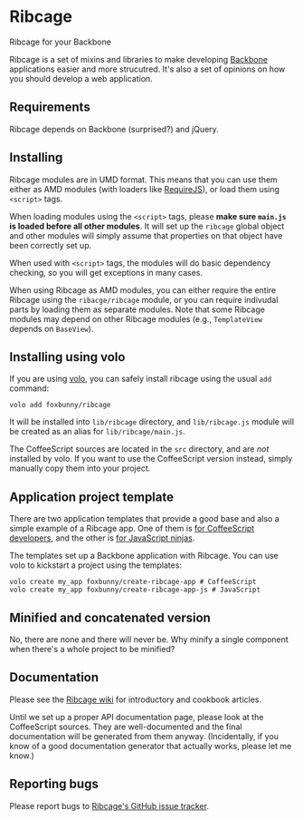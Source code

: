 # Ribcage

Ribcage for your Backbone

Ribcage is a set of mixins and libraries to make developing 
[Backbone](http://backbonejs.org/) applications easier and more strucutred.
It's also a set of opinions on how you should develop a web application.

## Requirements

Ribcage depends on Backbone (surprised?) and jQuery.

## Installing

Ribcage modules are in UMD format. This means that you can use them either as
AMD modules (with loaders like [RequireJS](http://requirejs.org/)), or load
them using `<script>` tags.

When loading modules using the `<script>` tags, please __make sure `main.js` is
loaded before all other modules__. It will set up the `ribcage` global object
and other modules will simply assume that properties on that object have been
correctly set up.

When used with `<script>` tags, the modules will do basic dependency checking,
so you will get exceptions in many cases.

When using Ribcage as AMD modules, you can either require the entire Ribcage
using the `ribacge/ribcage` module, or you can require indivudal parts by
loading them as separate modules. Note that some Ribcage modules may depend on
other Ribcage modules (e.g., `TemplateView` depends on `BaseView`).

## Installing using volo

If you are using [volo](http://volojs.org/), you can safely install ribcage
using the usual `add` command:

    volo add foxbunny/ribcage

It will be installed into `lib/ribcage` directory, and `lib/ribcage.js` module
will be created as an alias for `lib/ribcage/main.js`. 

The CoffeeScript sources are located in the `src` directory, and are _not_
installed by volo. If you want to use the CoffeeScript version instead, simply
manually copy them into your project.

## Application project template

There are two application templates that provide a good base and also a simple
example of a Ribcage app. One of them is
[for CoffeeScript developers](https://github.com/foxbunny/create-ribcage-app),
and the other is 
[for JavaScript ninjas](https://github.com/foxbunny/create-ribcage-app-js).

The templates set up a Backbone application with Ribcage. You can use volo to
kickstart a project using the templates:

    volo create my_app foxbunny/create-ribcage-app # CoffeeScript
    volo create my_app foxbunny/create-ribcage-app-js # JavaScript

## Minified and concatenated version

No, there are none and there will never be. Why minify a single component when
there's a whole project to be minified?

## Documentation

Please see the [Ribcage wiki](https://github.com/foxbunny/ribcage/wiki) for 
introductory and cookbook articles.

Until we set up a proper API documentation page, please look at the
CoffeeScript sources. They are well-documented and the final documentation will
be generated from them anyway. (Incidentally, if you know of a good
documentation generator that actually works, please let me know.)

## Reporting bugs

Please report bugs to 
[Ribcage's GitHub issue tracker](https://github.com/foxbunny/ribcage/issues).

